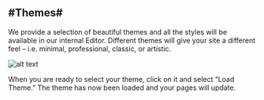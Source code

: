#Themes#
---
We provide a selection of beautiful themes and all the styles will be available in our internal Editor. Different themes will give your site a different feel – i.e. minimal, professional, classic, or artistic. 

![alt text](http://appcubator.com/static/img/tutorial/Themes.png)

When you are ready to select your theme, click on it and select “Load Theme.” The theme has now been loaded and your pages will update. 